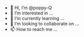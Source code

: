 - 👋 Hi, I’m @poppy-Q
- 👀 I’m interested in ...
- 🌱 I’m currently learning ...
- 💞️ I’m looking to collaborate on ...
- 📫 How to reach me ...

<!---
poppy-Q/poppy-Q is a ✨ special ✨ repository because its `README.md` (this file) appears on your GitHub profile.
You can click the Preview link to take a look at your changes.
--->
